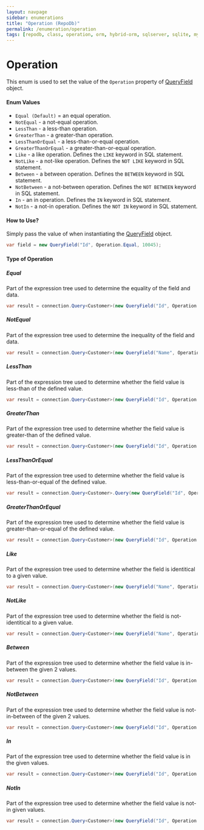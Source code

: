 ```yaml
---
layout: navpage
sidebar: enumerations
title: "Operation (RepoDb)"
permalink: /enumeration/operation
tags: [repodb, class, operation, orm, hybrid-orm, sqlserver, sqlite, mysql, postgresql]
---
```


# Operation

This enum is used to set the value of the `Operation` property of [QueryField](/class/queryfield) object.

#### Enum Values

- `Equal (Default)` = an equal operation.
- `NotEqual` - a not-equal operation.
- `LessThan` - a less-than operation.
- `GreaterThan` - a greater-than operation.
- `LessThanOrEqual` - a less-than-or-equal operation.
- `GreaterThanOrEqual` - a greater-than-or-equal operation.
- `Like` - a like operation. Defines the `LIKE` keyword in SQL statement.
- `NotLike` - a not-like operation. Defines the `NOT LIKE` keyword in SQL statement.
- `Between` - a between operation. Defines the `BETWEEN` keyword in SQL statement.
- `NotBetween` - a not-between operation. Defines the `NOT BETWEEN` keyword in SQL statement.
- `In` - an in operation. Defines the `IN` keyword in SQL statement.
- `NotIn` - a not-in operation. Defines the `NOT IN` keyword in SQL statement.

#### How to Use?

Simply pass the value of when instantiating the [QueryField](/class/queryfield) object.

```csharp
var field = new QueryField("Id", Operation.Equal, 10045);
```

#### Type of Operation

##### Equal

Part of the expression tree used to determine the equality of the field and data.

```csharp
var result = connection.Query<Customer>(new QueryField("Id", Operation.Equal, 10045));
```

##### NotEqual

Part of the expression tree used to determine the inequality of the field and data.

```csharp
var result = connection.Query<Customer>(new QueryField("Name", Operation.NotEqual, "Anna Fullerton" });
```

##### LessThan

Part of the expression tree used to determine whether the field value is less-than of the defined value.

```csharp
var result = connection.Query<Customer>(new QueryField("Id", Operation.LessThan, 100 });
```

##### GreaterThan

Part of the expression tree used to determine whether the field value is greater-than of the defined value.

```csharp
var result = connection.Query<Customer>(new QueryField("Id", Operation.GreaterThan, 0 });
```

##### LessThanOrEqual

Part of the expression tree used to determine whether the field value is less-than-or-equal of the defined value.

```csharp
var result = connection.Query<Customer>.Query(new QueryField("Id", Operation.LessThanOrEqual, 100 });
```

##### GreaterThanOrEqual

Part of the expression tree used to determine whether the field value is greater-than-or-equal of the defined value.

```csharp
var result = connection.Query<Customer>(new QueryField("Id", Operation.GreaterThanOrEqual, 0 });
```

##### Like

Part of the expression tree used to determine whether the field is identitical to a given value.

```csharp
var result = connection.Query<Customer>(new QueryField("Name", Operation.Like, "Anna%" });
```

##### NotLike

Part of the expression tree used to determine whether the field is not-identitical to a given value.

```csharp
var result = connection.Query<Customer>(new QueryField("Name", Operation.NotLike, "Anna%" });
```

##### Between

Part of the expression tree used to determine whether the field value is in-between the given 2 values.

```csharp
var result = connection.Query<Customer>(new QueryField("Id", Operation.Between, new [] { 10045, 10075 } });
```

##### NotBetween

Part of the expression tree used to determine whether the field value is not-in-between of the given 2 values.

```csharp
var result = connection.Query<Customer>(new QueryField("Id", Operation.NotBetween, new [] { 10045, 10075 } });
```

##### In

Part of the expression tree used to determine whether the field value is in the given values.

```csharp
var result = connection.Query<Customer>(new QueryField("Id", Operation.In, new [] { 10045, 10046, 10047, 10048 } });
```

##### NotIn

Part of the expression tree used to determine whether the field value is not-in given values.

```csharp
var result = connection.Query<Customer>(new QueryField("Id", Operation.NotIn, new [] { 10045, 10046, 10047, 10048 } });
```

